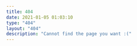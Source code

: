 ```yaml
---
title: 404
date: 2021-01-05 01:03:10
type: "404"
layout: "404"
description: "Cannot find the page you want :("
---
```

